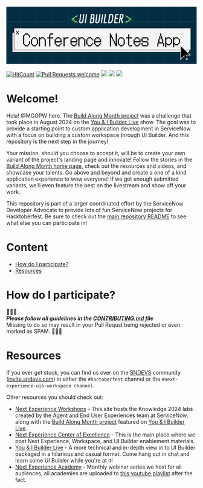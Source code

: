 ![banner](/images/banner.png)


[![HitCount](https://hits.dwyl.com/ServiceNowDevProgram/UI-Builder-Conference-Notes-App.svg?style=flat)](http://hits.dwyl.com/ServiceNowDevProgram/UI-Builder-Conference-Notes-App) [![Pull Requests welcome](https://img.shields.io/badge/PRs-welcome-ff69b4.svg?style=flat-square)](https://github.com/ServiceNowDevProgram/UI-Builder-Conference-Notes-App/issues?q=is%3Aissue+is%3Aopen+label%3A%22help+wanted%22) <a href="https://github.com/ServiceNowDevProgram/UI-Builder-Conference-Notes-App/pulls"><img src="https://img.shields.io/github/last-commit/ServiceNowDevProgram/UI-Builder-Conference-Notes-App?style=flat-square"></a> <a href="https://github.com/ServiceNowDevProgram/UI-Builder-Conference-Notes-App/graphs/contributors"><img src="https://img.shields.io/github/contributors/ServiceNowDevProgram/UI-Builder-Conference-Notes-App?style=flat-square"></a> <a href="https://invite.sndevs.com"><img src="https://img.shields.io/badge/community-sndevs-630330?style=flat-square"></a> 

# Welcome!
Hola! @MGOPW here. The [Build Along Month project](https://sn.works/BuildAlongMonth) was a challenge that took place in August 2024 on the [You & I Builder Live](https://www.youtube.com/playlist?list=PL3rNcyAiDYK2Bgzj4mRdtfxMpGkI5KXBJ) show. The goal was to provide a starting point to custom application development in ServiceNow with a focus on building a custom workspace through UI Builder. And this repository is the next step in the journey! 

Your mission, should you choose to accept it, will be to create your own variant of the project's landing page and innovate! Follow the stories in the [Build Along Month home page](https://sn.works/BuildAlongMonth), check out the resources and videos, and showcase your talents. Go above and beyond and create a one of a kind application experience to wow everyone! If we get enough submitted variants, we'll even feature the best on the livestream and show off your work. 

This repository is part of a larger coordinated effort by the ServiceNow Developer Advocate to provide lots of fun ServiceNow projects for Hacktoberfest. Be sure to check out the [main repository README](https://github.com/ServiceNowDevProgram/Hacktoberfest) to see what else you can participate in!

# Content
- [How do I participate?](#how-do-i-participate)
- [Resources](#resources)

# How do I participate?
🔔🔔🔔
<br>**_Please follow all guidelines in the [CONTRIBUTING.md](CONTRIBUTING.md) file_**<br>
Missing to do so may result in your Pull Requst being rejected or even marked as SPAM.
🔔🔔🔔


# Resources
If you ever get stuck, you can find us over on the [SNDEVS](https://sndevs.com) community ([invite.sndevs.com](https://invite.sndevs.com)) in either the `#hactoberfest` channel or the `#next-experience-uib-workspace channel`.

Other resources you should check out:
- [Next Experience Workshops](https://sn.works/NEWorkshops) - This site hosts the Knowledge 2024 labs created by the Agent and End User Experiences team at ServiceNow, along with the  [Build Along Month project](https://sn.works/BuildAlongMonth) featured on [You & I Builder Live](https://www.youtube.com/playlist?list=PL3rNcyAiDYK2Bgzj4mRdtfxMpGkI5KXBJ).
- [Next Experience Center of Excellence](https://www.servicenow.com/community/next-experience-articles/next-experience-center-of-excellence/ta-p/2332092) - This is the main place where we post Next Experience, Workspace, and UI Builder enablement materials.
- [You & I Builder Live](https://www.youtube.com/playlist?list=PL3rNcyAiDYK2Bgzj4mRdtfxMpGkI5KXBJ) - A more technical and in-depth view in to UI Builder packaged in a hilarious and casual format. Come hang out in chat and learn some UI Builder while you're at it!
- [Next Experience Academy](https://www.servicenow.com/community/next-experience-blog/next-experience-academy-upcoming-and-recorded-sessions/ba-p/2272673) - Monthly webinar series we host for all audiences, all academies are uploaded to [this youtube playlist](https://www.youtube.com/watch?v=wuli92FRGC0&list=PLkGSnjw5y2U6hmEPcDcJ53FHwKJIvoLvr) after the fact.
